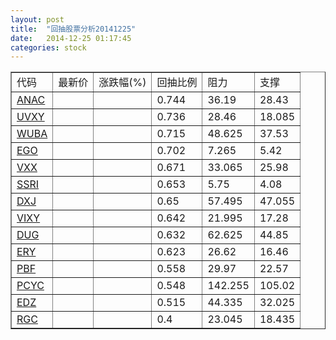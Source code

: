 ```yaml
---
layout: post
title:  "回抽股票分析20141225"
date:   2014-12-25 01:17:45
categories: stock
---
```

<script type="text/javascript">
var stockList = []
stockList.push('gb_anac');
stockList.push('gb_uvxy');
stockList.push('gb_wuba');
stockList.push('gb_ego');
stockList.push('gb_vxx');
stockList.push('gb_ssri');
stockList.push('gb_dxj');
stockList.push('gb_vixy');
stockList.push('gb_dug');
stockList.push('gb_ery');
stockList.push('gb_pbf');
stockList.push('gb_pcyc');
stockList.push('gb_edz');
stockList.push('gb_rgc');
</script>
<table border="1">
 <tr>
 <td>代码</td>
 <td>最新价</td>
 <td>涨跌幅(%)</td>
 <td>回抽比例</td>
 <td>阻力</td>
 <td>支撑</td>
</tr>
  <tr id="anac">
  <td><a href="http://stock.finance.sina.com.cn/usstock/quotes/ANAC.html" target="_blank">ANAC</a></td><td></td><td></td><td>0.744</td><td>36.19</td><td>28.43</td></tr>
  <tr id="uvxy">
  <td><a href="http://stock.finance.sina.com.cn/usstock/quotes/UVXY.html" target="_blank">UVXY</a></td><td></td><td></td><td>0.736</td><td>28.46</td><td>18.085</td></tr>
  <tr id="wuba">
  <td><a href="http://stock.finance.sina.com.cn/usstock/quotes/WUBA.html" target="_blank">WUBA</a></td><td></td><td></td><td>0.715</td><td>48.625</td><td>37.53</td></tr>
  <tr id="ego">
  <td><a href="http://stock.finance.sina.com.cn/usstock/quotes/EGO.html" target="_blank">EGO</a></td><td></td><td></td><td>0.702</td><td>7.265</td><td>5.42</td></tr>
  <tr id="vxx">
  <td><a href="http://stock.finance.sina.com.cn/usstock/quotes/VXX.html" target="_blank">VXX</a></td><td></td><td></td><td>0.671</td><td>33.065</td><td>25.98</td></tr>
  <tr id="ssri">
  <td><a href="http://stock.finance.sina.com.cn/usstock/quotes/SSRI.html" target="_blank">SSRI</a></td><td></td><td></td><td>0.653</td><td>5.75</td><td>4.08</td></tr>
  <tr id="dxj">
  <td><a href="http://stock.finance.sina.com.cn/usstock/quotes/DXJ.html" target="_blank">DXJ</a></td><td></td><td></td><td>0.65</td><td>57.495</td><td>47.055</td></tr>
  <tr id="vixy">
  <td><a href="http://stock.finance.sina.com.cn/usstock/quotes/VIXY.html" target="_blank">VIXY</a></td><td></td><td></td><td>0.642</td><td>21.995</td><td>17.28</td></tr>
  <tr id="dug">
  <td><a href="http://stock.finance.sina.com.cn/usstock/quotes/DUG.html" target="_blank">DUG</a></td><td></td><td></td><td>0.632</td><td>62.625</td><td>44.85</td></tr>
  <tr id="ery">
  <td><a href="http://stock.finance.sina.com.cn/usstock/quotes/ERY.html" target="_blank">ERY</a></td><td></td><td></td><td>0.623</td><td>26.62</td><td>16.46</td></tr>
  <tr id="pbf">
  <td><a href="http://stock.finance.sina.com.cn/usstock/quotes/PBF.html" target="_blank">PBF</a></td><td></td><td></td><td>0.558</td><td>29.97</td><td>22.57</td></tr>
  <tr id="pcyc">
  <td><a href="http://stock.finance.sina.com.cn/usstock/quotes/PCYC.html" target="_blank">PCYC</a></td><td></td><td></td><td>0.548</td><td>142.255</td><td>105.02</td></tr>
  <tr id="edz">
  <td><a href="http://stock.finance.sina.com.cn/usstock/quotes/EDZ.html" target="_blank">EDZ</a></td><td></td><td></td><td>0.515</td><td>44.335</td><td>32.025</td></tr>
  <tr id="rgc">
  <td><a href="http://stock.finance.sina.com.cn/usstock/quotes/RGC.html" target="_blank">RGC</a></td><td></td><td></td><td>0.4</td><td>23.045</td><td>18.435</td></tr>
</table>
